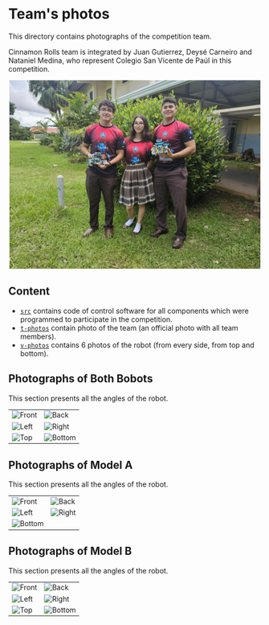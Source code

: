 Team's photos
====

This directory contains photographs of the competition team.

Cinnamon Rolls team is integrated by Juan Gutierrez, Deysé Carneiro and Nataniel Medina, who represent Colegio San Vicente de Paúl in this competition.

<div style="text-align: center;">
  <img src="https://github.com/csvprobotica/WRO2024/blob/main/Cinnamon%20Roll/t-photos/1_Cinnamon_Roll_Team.jpg" alt="Texto alternativo" width="500"/>
</div>

## Content

* [`src`](https://github.com/csvprobotica/WRO2024/tree/main/Cinnamon%20Roll/src/) contains code of control software for all components which were programmed to participate in the competition.
* [`t-photos`](https://github.com/csvprobotica/WRO2024/tree/main/Cinnamon%20Roll/t-photos/) contain photo of the team (an official photo with all team members).
* [`v-photos`](https://github.com/csvprobotica/WRO2024/tree/main/Cinnamon%20Roll/v-photos/) contains 6 photos of the robot (from every side, from top and bottom).

## Photographs of Both Bobots
This section presents all the angles of the robot.

<table>
  <tr>
    <td><img src="https://github.com/csvprobotica/WRO2024/tree/main/Cinnamon%20Roll/v-photos/DUO/1_FRONT_DUO.jpg" alt="Front" width="100"/></td>
    <td><img src="https://github.com/csvprobotica/WRO2024/tree/main/Cinnamon%20Roll/v-photos/DUO/2_BACK_DUO.jpg" alt="Back" width="100"/></td>
  </tr>
  <tr>
    <td><img src="https://github.com/csvprobotica/WRO2024/tree/main/Cinnamon%20Roll/v-photos/DUO/3_LEFT_DUO.jpg" alt="Left" width="100"/></td>
    <td><img src="https://github.com/csvprobotica/WRO2024/tree/main/Cinnamon%20Roll/v-photos/DUO/4_RIGHT_DUO.jpg" alt="Right" width="100"/></td>
  </tr>
  <tr>
    <td><img src="https://github.com/csvprobotica/WRO2024/tree/main/Cinnamon%20Roll/v-photos/DUO/5_TOP_DUO.jpg" alt="Top" width="100"/></td>
    <td><img src="https://github.com/csvprobotica/WRO2024/tree/main/Cinnamon%20Roll/v-photos/DUO/6_BOTTOM_DUO.jpg" alt="Bottom" width="100"/></td>
  </tr>
</table>

## Photographs of Model A
This section presents all the angles of the robot.

<table>
  <tr>
    <td><img src="https://github.com/csvprobotica/WRO2024/tree/main/Cinnamon%20Roll/v-photos/A/1_FRONT_A.jpg" alt="Front" width="100"/></td>
    <td><img src="https://github.com/csvprobotica/WRO2024/tree/main/Cinnamon%20Roll/v-photos/A/2_BACK_A.jpg" alt="Back" width="100"/></td>
  </tr>
  <tr>
    <td><img src=https://github.com/csvprobotica/WRO2024/tree/main/Cinnamon%20Roll/v-photos/A/3_LEFT_A.jpg" alt="Left" width="100"/></td>
    <td><img src="https://github.com/csvprobotica/WRO2024/tree/main/Cinnamon%20Roll/v-photos/A/4_RIGHT_A.jpg" alt="Right" width="100"/></td>
  </tr>
  <tr>
    <td><img src="hhttps://github.com/csvprobotica/WRO2024/tree/main/Cinnamon%20Roll/v-photos/A/6_BOTTOM_A.jpg" alt="Bottom" width="100"/></td>
  </tr>
</table>

## Photographs of Model B
This section presents all the angles of the robot.

<table>
  <tr>
    <td><img src="https://github.com/csvprobotica/WRO2024/tree/main/Cinnamon%20Roll/B/1_FRONT_B.jpg" alt="Front" width="100"/></td>
    <td><img src="https://github.com/csvprobotica/WRO2024/tree/main/Cinnamon%20Roll/v-photos/B/2_BACK_B.jpg" alt="Back" width="100"/></td>
  </tr>
  <tr>
    <td><img src="https://github.com/csvprobotica/WRO2024/tree/main/Cinnamon%20Roll/v-photos/B/3_LEFT_B.jpg" alt="Left" width="100"/></td>
    <td><img src="https://github.com/csvprobotica/WRO2024/tree/main/Cinnamon%20Roll/v-photos/B/4_RIGHT_B.jpg" alt="Right" width="100"/></td>
  </tr>
  <tr>
    <td><img src="https://github.com/csvprobotica/WRO2024/tree/main/Cinnamon%20Roll/v-photos/B/5_TOP_B.jpg" alt="Top" width="100"/></td>
    <td><img src="https://github.com/csvprobotica/WRO2024/tree/main/Cinnamon%20Roll/v-photos/B/6_BOTTOM_B.jpg" alt="Bottom" width="100"/></td>
  </tr>
</table>

